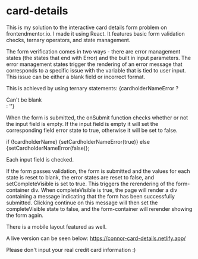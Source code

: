 # card-details
This is my solution to the interactive card details form problem on frontendmentor.io. I made it using React. It features basic form validation checks, ternary operators, and state management.

The form verification comes in two ways - there are error management states (the states that end with Error) and the built in input parameters. The error management states trigger the rendering of an error message that corresponds to a specific issue with the variable that is tied to user input. This issue can be either a blank field or incorrect format. 

This is achieved by using ternary statements:
{cardholderNameError ? <div className='error-message card-name-error'>Can't be blank</div> : ''}

When the form is submitted, the onSubmit function checks whether or not the input field is empty. If the input field is empty it will set the corresponding field error state to true, otherwise it will be set to false.

if (!cardholderName) {setCardholderNameError(true)} else {setCardholderNameError(false)};

Each input field is checked.

If the form passes validation, the form is submitted and the values for each state is reset to blank, the error states are reset to false, and setCompleteVisible is set to true. This triggers the rerendering of the form-container div. When completeVisible is true, the page will render a div containing a message indicating that the form has been successfully submitted. Clicking continue on this message will then set the completeVisible state to false, and the form-container will rerender showing the form again. 

There is a mobile layout featured as well.

A live version can be seen below:
https://connor-card-details.netlify.app/

Please don't input your real credit card information :)
